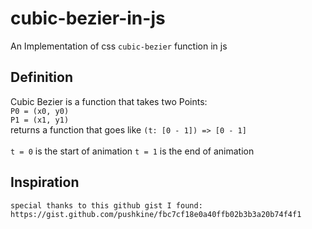 # cubic-bezier-in-js
An Implementation of css ```cubic-bezier``` function in js
## Definition
Cubic Bezier is a function that takes two Points:
  <br>
    ```P0 = (x0, y0)```
    <br>
    ```P1 = (x1, y1)```
    <br>
    returns a function that goes like
    ```(t: [0 - 1]) => [0 - 1]```
    <br>
    <br>
    ```t = 0``` is the start of animation
    ```t = 1``` is the end of animation
    <br>
## Inspiration
    special thanks to this github gist I found:
    https://gist.github.com/pushkine/fbc7cf18e0a40ffb02b3b3a20b74f4f1

